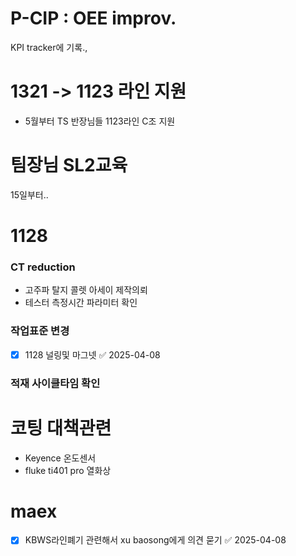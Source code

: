 
# P-CIP : OEE improv.
KPI tracker에 기록.,


# 1321 -> 1123 라인 지원
- 5월부터 TS 반장님들 1123라인 C조 지원



# 팀장님 SL2교육
15일부터..

# 1128

### CT reduction
- 고주파 탈지 콜렛 아세이 제작의뢰
- 테스터 측정시간 파라미터 확인

### 작업표준 변경

- [x] 1128 널링및 마그넷 ✅ 2025-04-08

### 적재 사이클타임 확인



# 코팅 대책관련
- Keyence 온도센서
- fluke ti401 pro 열화상



# maex
- [x] KBWS라인폐기 관련해서 xu baosong에게 의견 묻기 ✅ 2025-04-08